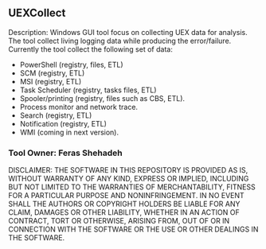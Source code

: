 ## UEXCollect

Description: Windows GUI tool focus on collecting UEX data for analysis. The tool collect living logging data while producing the error/failure.
Currently the tool collect the following set of data:
- PowerShell (registry, files, ETL)
- SCM (registry, ETL)
- MSI (registry, ETL)
- Task Scheduler (registry, tasks files, ETL)
- Spooler/printing (registry, files such as CBS, ETL).
- Process monitor and network trace.
- Search (registry, ETL)
- Notification (registry, ETL)
- WMI (coming in next version).

### Tool Owner: Feras Shehadeh

DISCLAIMER:
THE SOFTWARE IN THIS REPOSITORY IS PROVIDED AS IS, WITHOUT WARRANTY OF ANY KIND, EXPRESS OR IMPLIED, INCLUDING BUT NOT LIMITED TO THE WARRANTIES OF MERCHANTABILITY, FITNESS FOR A PARTICULAR PURPOSE AND NONINFRINGEMENT. IN NO EVENT SHALL THE AUTHORS OR COPYRIGHT HOLDERS BE LIABLE FOR ANY CLAIM, DAMAGES OR OTHER LIABILITY, WHETHER IN AN ACTION OF CONTRACT, TORT OR OTHERWISE, ARISING FROM, OUT OF OR IN CONNECTION WITH THE SOFTWARE OR THE USE OR OTHER DEALINGS IN THE SOFTWARE.

